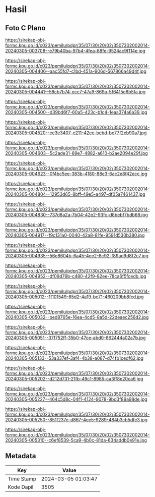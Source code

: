# Hasil

## Foto C Plano

https://sirekap-obj-formc.kpu.go.id/c023/pemilu/pdpr/35/07/30/20/02/3507302002014-20240305-003708--e79b40ba-97b4-4fea-88fe-9524ac9f114e.jpg

https://sirekap-obj-formc.kpu.go.id/c023/pemilu/pdpr/35/07/30/20/02/3507302002014-20240305-004406--aac55fd7-c1bd-451a-906d-567866a49d4f.jpg

https://sirekap-obj-formc.kpu.go.id/c023/pemilu/pdpr/35/07/30/20/02/3507302002014-20240305-004441--58cb7b74-ecc7-47a9-869a-5f6415e6b5fa.jpg

https://sirekap-obj-formc.kpu.go.id/c023/pemilu/pdpr/35/07/30/20/02/3507302002014-20240305-004500--d39bd6f7-60a5-423c-b1c4-1eaa374a6a39.jpg

https://sirekap-obj-formc.kpu.go.id/c023/pemilu/pdpr/35/07/30/20/02/3507302002014-20240305-004520--ce3e3407-e211-42ee-bebd-be77f2eb90a7.jpg

https://sirekap-obj-formc.kpu.go.id/c023/pemilu/pdpr/35/07/30/20/02/3507302002014-20240305-004603--5c2ade31-89e7-4882-a610-b2ae2094e29f.jpg

https://sirekap-obj-formc.kpu.go.id/c023/pemilu/pdpr/35/07/30/20/02/3507302002014-20240305-004623--0f4bc5ee-383b-4180-88e3-6ac2e8f42ecc.jpg

https://sirekap-obj-formc.kpu.go.id/c023/pemilu/pdpr/35/07/30/20/02/3507302002014-20240305-004804--12953d65-8bff-49e5-a497-df05a7461437.jpg

https://sirekap-obj-formc.kpu.go.id/c023/pemilu/pdpr/35/07/30/20/02/3507302002014-20240305-004830--737d8a2a-7b04-42e2-93fc-d8bebf7bdb68.jpg

https://sirekap-obj-formc.kpu.go.id/c023/pemilu/pdpr/35/07/30/20/02/3507302002014-20240305-004917--f9c131a0-0040-42a8-81fe-9591d530b380.jpg

https://sirekap-obj-formc.kpu.go.id/c023/pemilu/pdpr/35/07/30/20/02/3507302002014-20240305-004935--56e8604b-6a45-4ee2-8c92-f89ad9d8f2c7.jpg

https://sirekap-obj-formc.kpu.go.id/c023/pemilu/pdpr/35/07/30/20/02/3507302002014-20240305-004952--df09d76b-c480-42f9-82ee-78ca6f5fcedb.jpg

https://sirekap-obj-formc.kpu.go.id/c023/pemilu/pdpr/35/07/30/20/02/3507302002014-20240305-005012--1f101549-85d2-4a19-bc71-460209bb8fcd.jpg

https://sirekap-obj-formc.kpu.go.id/c023/pemilu/pdpr/35/07/30/20/02/3507302002014-20240305-005032--bed8765e-16ea-4cd5-8a5d-22deaec256d2.jpg

https://sirekap-obj-formc.kpu.go.id/c023/pemilu/pdpr/35/07/30/20/02/3507302002014-20240305-005051--37f752ff-35b0-47ce-abd0-662444a02a7b.jpg

https://sirekap-obj-formc.kpu.go.id/c023/pemilu/pdpr/35/07/30/20/02/3507302002014-20240305-005133--53a337ef-3af4-4b38-a087-d74fb1cedf62.jpg

https://sirekap-obj-formc.kpu.go.id/c023/pemilu/pdpr/35/07/30/20/02/3507302002014-20240305-005202--d212d731-21fb-49c1-8985-ca3ff8e20ca6.jpg

https://sirekap-obj-formc.kpu.go.id/c023/pemilu/pdpr/35/07/30/20/02/3507302002014-20240305-005227--464c5d8c-04f1-4124-9078-9bd3f89a98de.jpg

https://sirekap-obj-formc.kpu.go.id/c023/pemilu/pdpr/35/07/30/20/02/3507302002014-20240305-005250--851f237e-d867-4ee5-9289-484b3cb5dfe3.jpg

https://sirekap-obj-formc.kpu.go.id/c023/pemilu/pdpr/35/07/30/20/02/3507302002014-20240305-005310--c6ef8539-5ca9-4b0c-81da-634addb0e91e.jpg


## Metadata

| Key        | Value               |
| ---------- | ------------------- |
| Time Stamp | 2024-03-05 01:03:47 |
| Kode Dapil | 3505                |



